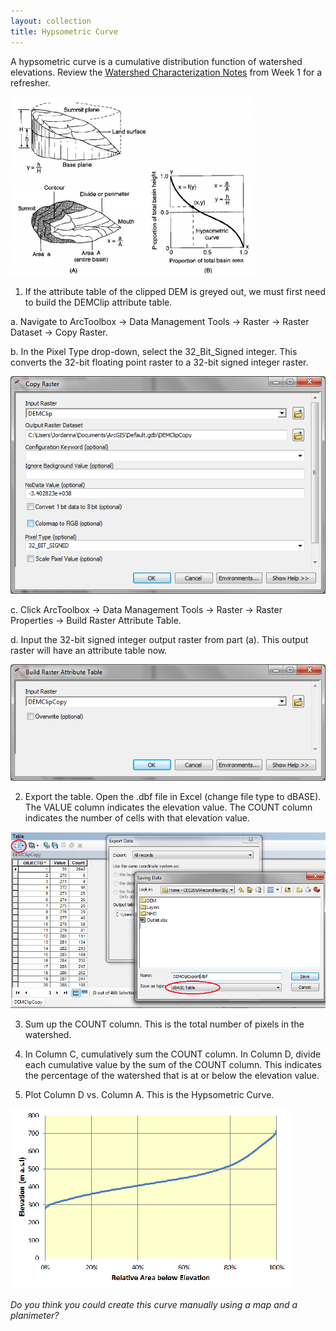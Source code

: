 ```yaml
---
layout: collection
title: Hypsometric Curve
---
```


A hypsometric curve is a cumulative distribution function of watershed elevations. Review the [Watershed Characterization Notes](/Downloads/WatershedCharacNotes.pdf) from Week 1 for a refresher.

<a href="/pictures/HypsometricCurve.png"><img src="/pictures/HypsometricCurve.png"></a>


1)	If the attribute table of the clipped DEM is greyed out, we must first need to build the DEMClip attribute table. 

a. Navigate to ArcToolbox &#8594; Data Management Tools &#8594; Raster &#8594; Raster Dataset &#8594; Copy Raster. 

b. In the Pixel Type drop-down, select the 32_Bit_Signed integer. This converts the 32-bit floating point raster to a 32-bit signed integer raster. 

<a href="/pictures/HypsometricCurv2.png"><img src="/pictures/HypsometricCurve2.png"></a>


c. Click ArcToolbox &#8594; Data Management Tools &#8594; Raster &#8594; Raster Properties &#8594; Build Raster Attribute Table. 

d. Input the 32-bit signed integer output raster from part (a). This output raster will have an attribute table now. 

<a href="/pictures/HypsometricCurve3.png"><img src="/pictures/HypsometricCurve3.png"></a>


2)	Export the table. Open the .dbf file in Excel (change file type to dBASE). The VALUE column indicates the elevation value. The COUNT column indicates the number of cells with that elevation value.

<a href="/pictures/HypsometricCurve4.png"><img src="/pictures/HypsometricCurve4.png"></a>

3)	Sum up the COUNT column. This is the total number of pixels in the watershed.

4)	In Column C, cumulatively sum the COUNT column. In Column D, divide each cumulative value by the sum of the COUNT column. This indicates the percentage of the watershed that is at or below the elevation value.

5)	Plot Column D vs. Column A. This is the Hypsometric Curve.  

<a href="/pictures/HypsometricCurve5.png"><img src="/pictures/HypsometricCurve5.png"></a>

*Do you think you could create this curve manually using a map and a planimeter?*
